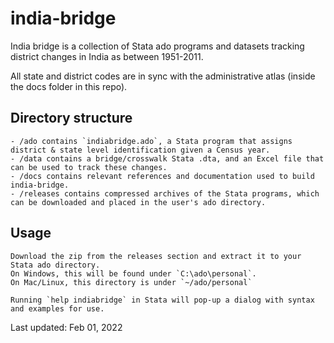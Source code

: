 # india-bridge

India bridge is a collection of Stata ado programs and datasets tracking district changes in India as between 1951-2011.

All state and district codes are in sync with the administrative atlas (inside the docs folder in this repo).

## Directory structure

	- /ado contains `indiabridge.ado`, a Stata program that assigns district & state level identification given a Census year.
	- /data contains a bridge/crosswalk Stata .dta, and an Excel file that can be used to track these changes.
	- /docs contains relevant references and documentation used to build india-bridge.
	- /releases contains compressed archives of the Stata programs, which can be downloaded and placed in the user's ado directory.

## Usage
	Download the zip from the releases section and extract it to your Stata ado directory.
	On Windows, this will be found under `C:\ado\personal`.
	On Mac/Linux, this directory is under `~/ado/personal`

	Running `help indiabridge` in Stata will pop-up a dialog with syntax and examples for use.

Last updated: Feb 01, 2022
